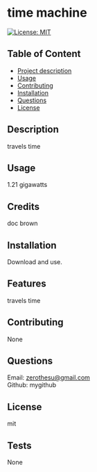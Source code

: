 
# time machine

[![License: MIT](https://img.shields.io/badge/License-MIT-yellow.svg)](https://opensource.org/licenses/MIT)

## Table of Content
- [Project description](#Description)
- [Usage](#Usage)
- [Contributing](#Contributing)
- [Installation](#Installation)
- [Questions](#Questions)
- [License](#License)

## Description
travels time

## Usage
1.21 gigawatts

## Credits
doc brown

## Installation
Download and use.

## Features
travels time

## Contributing
None

## Questions
Email: zerothesu@gmail.com <br/>
Github: mygithub

## License
mit

## Tests
None
